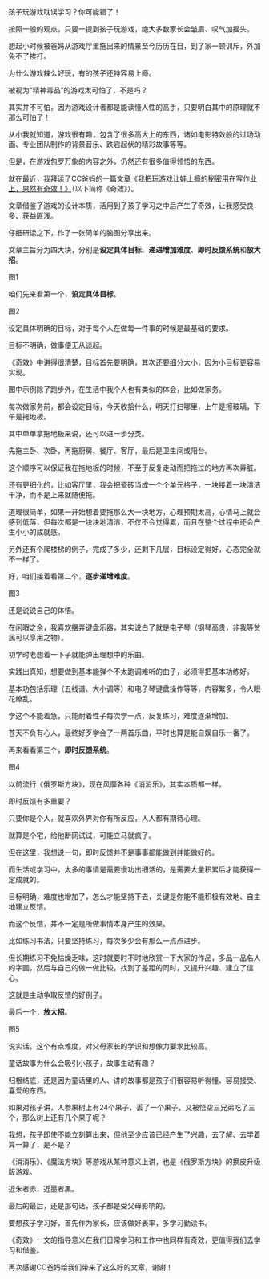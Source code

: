 孩子玩游戏耽误学习？你可能错了！



按照一般的观点，只要一提到孩子玩游戏，绝大多数家长会皱眉、叹气加摇头。

想起小时候被爸妈从游戏厅里拖出来的情景至今历历在目，到了家一顿训斥，外加免不了挨打。



为什么游戏辣么好玩，有的孩子还特容易上瘾。

被视为“精神毒品”的游戏太可怕了，不是吗？

其实并不可怕，因为游戏设计者都是能读懂人性的高手，只要明白其中的原理就不那么可怕了！

从小我就知道，游戏很有趣，包含了很多高大上的东西，诸如电影特效般的过场动画、专业团队制作的背景音乐、跌宕起伏的精彩故事等等。

但是，在游戏包罗万象的内容之外，仍然还有很多值得领悟的东西。



就在最近，我拜读了CC爸妈的一篇文章[《我把玩游戏让娃上瘾的秘密用在写作业上，果然有奇效！》](https://mp.weixin.qq.com/s/8lOEpak8b_Tt8_HUpaRXLA "简称《奇效》")（以下简称《奇效》）。

文章借鉴了游戏的设计本质，活用到了孩子学习之中后产生了奇效，让我感受良多、获益匪浅。

仔细研读之下，作了一张简单的脑图分享出来。

文章主旨分为四大块，分别是**设定具体目标**、**递进增加难度**、**即时反馈系统**和**放大招**。

图1



咱们先来看第一个，**设定具体目标**。

图2

设定具体明确的目标，对于每个人在做每一件事的时候是最基础的要求。

目标不明确，做事便无从谈起。

《奇效》中讲得很清楚，目标首先要明确，其次还要细分大小，因为小目标更容易实现。

图中示例除了跑步外，在生活中我个人也有类似的体会，比如做家务。

每次做家务前，都会设定目标，今天收拾什么，明天打扫哪里，上午是擦玻璃，下午是拖地板。

其中单单拿拖地板来说，还可以进一步分类。

先拖主卧、次卧，再拖厨房、餐厅、客厅，最后是卫生间或阳台。

这个顺序可以保证我在拖地板的时候，不至于反复走动而把拖过的地方再次弄脏。

还有更细化的，比如客厅里，我会把瓷砖当成一个个单元格子，一块接着一块清洁干净，而不是上来就随便拖。

道理很简单，如果一开始想着要拖那么大一块地方，心理预期太高，心情马上就会感到低落，但每次都是一块块地清洁，不仅不会觉得累，而且在整个过程中还会产生小小的成就感。

另外还有个爬楼梯的例子，完成了多少，还剩下几层，目标设定得好，心态完全就不一样了。



好，咱们接着看第二个，**逐步递增难度**。

图3

还是说说自己的体悟。

在闲暇之余，我喜欢摆弄键盘乐器，其实说白了就是电子琴（钢琴高贵，非我等贫民可以享用之物）。

初学时老想着一下子就能弹出理想中的乐曲。

实践出真知，想要做到基本能弹个不太跑调难听的曲子，必须得把基本功练好。

基本功包括乐理（五线谱、大小调等）和电子琴键盘操作等等，内容繁多，令人眼花缭乱。

学这个不能着急，只能耐着性子每次学一点，反复练习，难度逐渐增加。

苍天不负有心人，最终好歹学会了一两首乐曲，平时也算是能自娱自乐一番了。



再来看看第三个，**即时反馈系统**。

图4

以前流行《俄罗斯方块》，现在风靡各种《消消乐》，其实本质都一样。

即时反馈有多重要？

只要你是个人，就喜欢外界对你有所反应，人人都有期待心理。

就算是个宅，给他断网试试，可能立马就疯了。

但在这里，我想说一句，即时反馈并不是事事都能做到并能做好的。

而生活或学习中，太多的事情是需要慢功出细活的，是需要大量积累后才能获得一定成就的。

目标明确，难度也增加了，怎么才能坚持下去，关键是你能不能积极有效地、自主地建立反馈。

而这个反馈，并不一定是所做事情本身产生的效果。

比如练习书法，只要坚持练习，每次多少会有那么一点点进步。

但长期练习不免枯燥乏味，这时就要时不时地欣赏一下大家的作品，多品一品名人的字画，然后与自己的做一做比较，找到了差距的同时，又提升兴趣、建立了信心。

这就是主动争取反馈的好例子。



最后一个，**放大招**。

图5

说实话，这个有点难度，对父母家长的学识和想像力要求比较高。

童话故事为什么会吸引小孩子，故事生动有趣？

归根结底，还是因为童话里的人、讲的故事都是孩子们很容易听得懂、容易接受、喜爱的东西。

如果对孩子讲，人参果树上有24个果子，丢了一个果子，又被悟空三兄弟吃了三个，那么树上还有几个果子呢？

我想，孩子即使不能立刻算出来，但他至少应该已经产生了兴趣，去了解、去学着算一算了，是不是？

《消消乐》、《魔法方块》等游戏从某种意义上讲，也是《俄罗斯方块》的换皮升级版游戏。



近朱者赤，近墨者黑。

最后的最后，还是那句话，孩子都是受父母影响的。

要想孩子学习好，首先作为家长，应该做好表率，多学习勤读书。

《奇效》一文的指导意义在我们日常学习和工作中也同样有奇效，更值得我们去学习和借鉴。

再次感谢CC爸妈给我们带来了这么好的文章，谢谢！






